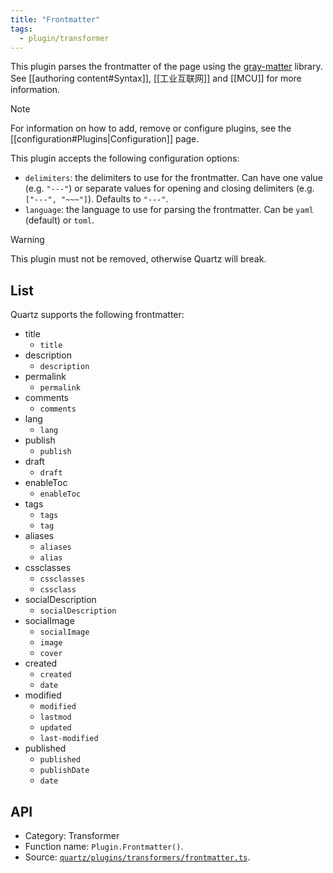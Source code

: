 ```yaml
---
title: "Frontmatter"
tags:
  - plugin/transformer
---
```


This plugin parses the frontmatter of the page using the [gray-matter](https://github.com/jonschlinkert/gray-matter) library. See [[authoring content#Syntax]], [[工业互联网]] and [[MCU]] for more information.

> [!note]
> For information on how to add, remove or configure plugins, see the [[configuration#Plugins|Configuration]] page.

This plugin accepts the following configuration options:

- `delimiters`: the delimiters to use for the frontmatter. Can have one value (e.g. `"---"`) or separate values for opening and closing delimiters (e.g. `["---", "~~~"]`). Defaults to `"---"`.
- `language`: the language to use for parsing the frontmatter. Can be `yaml` (default) or `toml`.

> [!warning]
> This plugin must not be removed, otherwise Quartz will break.

## List

Quartz supports the following frontmatter:

- title
  - `title`
- description
  - `description`
- permalink
  - `permalink`
- comments
  - `comments`
- lang
  - `lang`
- publish
  - `publish`
- draft
  - `draft`
- enableToc
  - `enableToc`
- tags
  - `tags`
  - `tag`
- aliases
  - `aliases`
  - `alias`
- cssclasses
  - `cssclasses`
  - `cssclass`
- socialDescription
  - `socialDescription`
- socialImage
  - `socialImage`
  - `image`
  - `cover`
- created
  - `created`
  - `date`
- modified
  - `modified`
  - `lastmod`
  - `updated`
  - `last-modified`
- published
  - `published`
  - `publishDate`
  - `date`

## API

- Category: Transformer
- Function name: `Plugin.Frontmatter()`.
- Source: [`quartz/plugins/transformers/frontmatter.ts`](https://github.com/jackyzha0/quartz/blob/v4/quartz/plugins/transformers/frontmatter.ts).
